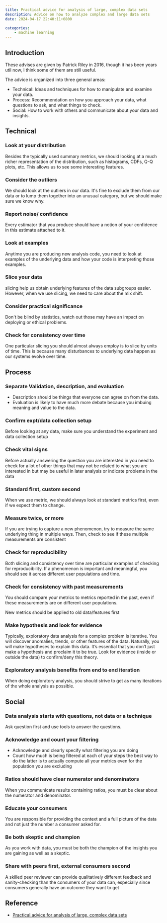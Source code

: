 ```yaml
---
title: Practical advice for analysis of large, complex data sets
description: Advice on how to analyze complex and large data sets
date: 2024-04-17 22:40:11+0800

categories:
    - machine learning
---
```


## Introduction
These advises are given by Patrick Riley in 2016, though it has been years util now, I think some of them are still useful.

The advice is organized into three general areas:
- Technical: Ideas and techniques for how to manipulate and examine your data.
- Process: Recommendation on how you approach your data, what questions to ask, and what things to check.
- Social: How to work with others and communicate about your data and insights.

## Technical
### Look at your distribution
Besides the typically used summary metrics, we should looking at a much richer representation of the distribution, such as histograms, CDFs, Q-Q plots, etc. This allows us to see some interesting features.

### Consider the outliers
We should look at the outliers in our data. It's fine to exclude them from our data or to lump them together into an unusual category, but we should make sure we know why.

### Report noise/ confidence
Every estimator that you produce should have a notion of your confidence in this estimate attached to it.

### Look at examples
Anytime you are producing new analysis code, you need to look at examples of the underlying data and how your code is interpreting those examples.

### Slice your data
slicing help us obtain underlying features of the data subgroups easier. However, when we use slicing, we need to care about the mix shift.

### Consider practical significance
Don't be blind by statistics, watch out those may have an impact on deploying or ethical problems.

### Check for consistency over time
One particular slicing you should almost always employ is to slice by units of time. 
This is because many disturbances to underlying data happen as our systems evolve over time. 

## Process

### Separate Validation, description, and evaluation
- Description should be things that everyone can agree on from the data.
- Evaluation is likely to have much more debate because you imbuing meaning and value to the data.

### Confirm expt/data collection setup
Before looking at any data, make sure you understand the experiment and data collection setup

### Check vital signs
Before actually answering the question you are interested in you need to check for a lot of other things that may not be related to what you are interested in but may be useful in later analysis or indicate problems in the data

### Standard first, custom second
When we use metric, we should always look at standard metrics first, even if we expect them to change.

### Measure twice, or more
If you are trying to capture a new phenomenon, try to measure the same underlying thing in multiple ways.
Then, check to see if these multiple measurements are consistent

### Check for reproducibility
Both slicing and consistency over time are particular examples of checking for reproducibility. 
If a phenomenon is important and meaningful, you should see it across different user populations and time. 

### Check for consistency with past measurements
You should compare your metrics to metrics reported in the past, even if these measurements are on different user populations.

New metrics should be applied to old data/features first


### Make hypothesis and look for evidence
Typically, exploratory data analysis for a complex problem is iterative. You will discover anomalies, trends, or other features of the data. Naturally, you will make hypotheses to explain this data. It’s essential that you don’t just make a hypothesis and proclaim it to be true. Look for evidence (inside or outside the data) to confirm/deny this theory.

### Exploratory analysis benefits from end to end iteration
When doing exploratory analysis, you should strive to get as many iterations of the whole analysis as possible.

## Social

### Data analysis starts with questions, not data or a technique
Ask question first and use tools to answer the questions.

### Acknowledge and count your filtering
- Acknowledge and clearly specify what filtering you are doing
- Count how much is being filtered at each of your steps
the best way to do the latter is to actually compute all your metrics even for the population you are excluding

### Ratios should have clear numerator and denominators
When you communicate results containing ratios, you must be clear about the numerator and denominator.

### Educate your consumers
You are responsible for providing the context and a full picture of the data and not just the number a consumer asked for.


### Be both skeptic and champion
As you work with data, you must be both the champion of the insights you are gaining as well as a skeptic. 

### Share with peers first, external consumers second
A skilled peer reviewer can provide qualitatively different feedback and sanity-checking than the consumers of your data can, especially since consumers generally have an outcome they want to get


## Reference
- [Practical advice for analysis of large, complex data sets](https://www.unofficialgoogledatascience.com/2016/10/practical-advice-for-analysis-of-large.html)